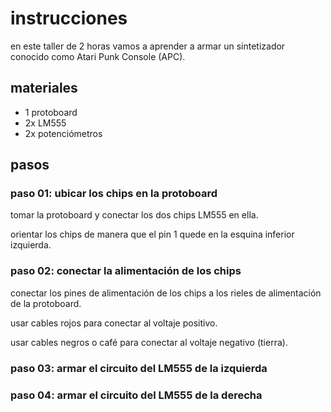 # instrucciones

en este taller de 2 horas vamos a aprender a armar un sintetizador conocido como Atari Punk Console (APC).

## materiales

- 1 protoboard
- 2x LM555
- 2x potenciómetros

## pasos

### paso 01: ubicar los chips en la protoboard

tomar la protoboard y conectar los dos chips LM555 en ella.

orientar los chips de manera que el pin 1 quede en la esquina inferior izquierda.

### paso 02: conectar la alimentación de los chips

conectar los pines de alimentación de los chips a los rieles de alimentación de la protoboard.

usar cables rojos para conectar al voltaje positivo.

usar cables negros o café para conectar al voltaje negativo (tierra).

### paso 03: armar el circuito del LM555 de la izquierda

### paso 04: armar el circuito del LM555 de la derecha
